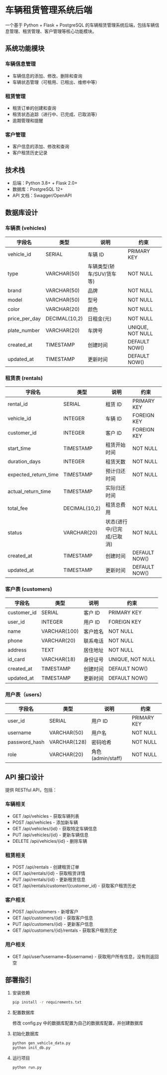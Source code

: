 # 车辆租赁管理系统后端

一个基于 Python + Flask + PostgreSQL 的车辆租赁管理系统后端，包括车辆信息管理、租赁管理、客户管理等核心功能模块。

## 系统功能模块

### 车辆信息管理

- 车辆信息的添加、修改、删除和查询
- 车辆状态管理（可租用、已租出、维修中等）

### 租赁管理

- 租赁订单的创建和查询
- 租赁状态追踪（进行中、已完成、已取消等）
- 逾期管理和提醒

### 客户管理

- 客户信息的添加、修改和查询
- 客户租赁历史记录

## 技术栈

- 后端：Python 3.8+ + Flask 2.0+
- 数据库：PostgreSQL 12+
- API 文档：Swagger/OpenAPI

## 数据库设计

### 车辆表 (vehicles)

| 字段名        | 类型          | 说明                      | 约束             |
| ------------- | ------------- | ------------------------- | ---------------- |
| vehicle_id    | SERIAL        | 车辆 ID                   | PRIMARY KEY      |
| type          | VARCHAR(50)   | 车辆类型(轿车/SUV/货车等) | NOT NULL         |
| brand         | VARCHAR(50)   | 品牌                      | NOT NULL         |
| model         | VARCHAR(50)   | 型号                      | NOT NULL         |
| color         | VARCHAR(20)   | 颜色                      | NOT NULL         |
| price_per_day | DECIMAL(10,2) | 日租金(元)                | NOT NULL         |
| plate_number  | VARCHAR(20)   | 车牌号                    | UNIQUE, NOT NULL |
| created_at    | TIMESTAMP     | 创建时间                  | DEFAULT NOW()    |
| updated_at    | TIMESTAMP     | 更新时间                  | DEFAULT NOW()    |

### 租赁表 (rentals)

| 字段名               | 类型          | 说明                       | 约束          |
| -------------------- | ------------- | -------------------------- | ------------- |
| rental_id            | SERIAL        | 租赁 ID                    | PRIMARY KEY   |
| vehicle_id           | INTEGER       | 车辆 ID                    | FOREIGN KEY   |
| customer_id          | INTEGER       | 客户 ID                    | FOREIGN KEY   |
| start_time           | TIMESTAMP     | 租赁开始时间               | NOT NULL      |
| duration_days        | INTEGER       | 租赁天数                   | NOT NULL      |
| expected_return_time | TIMESTAMP     | 预计归还时间               | NOT NULL      |
| actual_return_time   | TIMESTAMP     | 实际归还时间               |               |
| total_fee            | DECIMAL(10,2) | 租赁总费用                 | NOT NULL      |
| status               | VARCHAR(20)   | 状态(进行中/已完成/已取消) | NOT NULL      |
| created_at           | TIMESTAMP     | 创建时间                   | DEFAULT NOW() |
| updated_at           | TIMESTAMP     | 更新时间                   | DEFAULT NOW() |

### 客户表 (customers)

| 字段名      | 类型         | 说明     | 约束             |
| ----------- | ------------ | -------- | ---------------- |
| customer_id | SERIAL       | 客户 ID  | PRIMARY KEY      |
| user_id     | INTEGER      | 用户 ID  | FOREIGN KEY      |
| name        | VARCHAR(100) | 客户姓名 | NOT NULL         |
| phone       | VARCHAR(20)  | 联系电话 | NOT NULL         |
| address     | TEXT         | 居住地址 | NOT NULL         |
| id_card     | VARCHAR(18)  | 身份证号 | UNIQUE, NOT NULL |
| created_at  | TIMESTAMP    | 创建时间 | DEFAULT NOW()    |
| updated_at  | TIMESTAMP    | 更新时间 | DEFAULT NOW()    |

### 用户表（users）

| 字段名        | 类型         | 说明              | 约束        |
| ------------- | ------------ | ----------------- | ----------- |
| user_id       | SERIAL       | 用户 ID           | PRIMARY KEY |
| username      | VARCHAR(50)  | 用户名            | NOT NULL    |
| password_hash | VARCHAR(128) | 密码哈希          | NOT NULL    |
| role          | VARCHAR(20)  | 角色(admin/staff) | NOT NULL    |

## API 接口设计

提供 RESTful API，包括：

### 车辆相关

- GET /api/vehicles - 获取车辆列表
- POST /api/vehicles - 添加新车辆
- GET /api/vehicles/{id} - 获取特定车辆信息
- PUT /api/vehicles/{id} - 更新车辆信息
- DELETE /api/vehicles/{id} - 删除车辆

### 租赁相关

- POST /api/rentals - 创建租赁订单
- GET /api/rentals/{id} - 获取租赁详情
- PUT /api/rentals/{id} - 更新租赁信息
- GET /api/rentals/customer/{customer_id} - 获取客户租赁历史

### 客户相关

- POST /api/customers - 新增客户
- GET /api/customers/{id} - 获取客户信息
- PUT /api/customers/{id} - 更新客户信息
- GET /api/customers/{id}/rentals - 获取客户租赁历史

### 用户相关

- GET /api/user?username=${username} - 获取用户所有信息，没有则返回空

## 部署指引

1. 安装依赖

   ```bash
   pip install -r requirements.txt
   ```

2. 配置数据库

   修改 config.py 中的数据库配置为自己的数据库配置，并创建数据库

3. 初始化数据库

   ```bash
   python gen_vehicle_data.py
   python init_db.py
   ```

4. 运行项目

   ```bash
   python run.py
   ```
